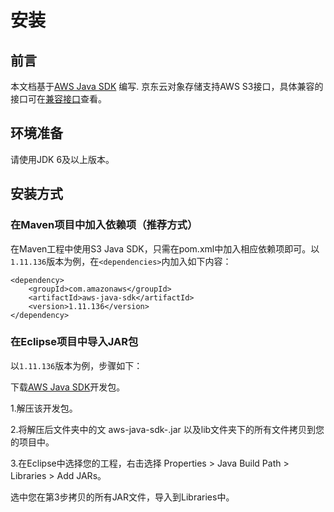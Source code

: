 # 安装

## 前言

本文档基于[AWS Java SDK](http://docs.aws.amazon.com/zh_cn/sdk-for-java/v1/developer-guide/examples-s3.html) 编写.
京东云对象存储支持AWS S3接口，具体兼容的接口可在[兼容接口](../../../Object-Storage-Service/API-Reference-S3-Compatible/Compatibility-API/Compatibility-API-Overview.md)查看。

## 环境准备

请使用JDK 6及以上版本。

## 安装方式

### 在Maven项目中加入依赖项（推荐方式）
在Maven工程中使用S3 Java SDK，只需在pom.xml中加入相应依赖项即可。以```1.11.136```版本为例，在```<dependencies>```内加入如下内容：

```
<dependency>  
    <groupId>com.amazonaws</groupId>  
    <artifactId>aws-java-sdk</artifactId>  
    <version>1.11.136</version>  
</dependency>
```

### 在Eclipse项目中导入JAR包

以```1.11.136```版本为例，步骤如下：

下载[AWS Java SDK](https://sdk-for-java.amazonwebservices.com/latest/aws-java-sdk.zip)开发包。

1.解压该开发包。

2.将解压后文件夹中的文 aws-java-sdk-<versionId>.jar 以及lib文件夹下的所有文件拷贝到您的项目中。

3.在Eclipse中选择您的工程，右击选择 Properties > Java Build Path > Libraries > Add JARs。

选中您在第3步拷贝的所有JAR文件，导入到Libraries中。
